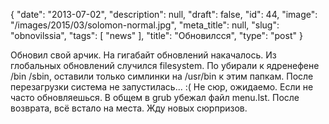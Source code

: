 {
    "date": "2013-07-02",
    "description": null,
    "draft": false,
    "id": 44,
    "image": "/images/2015/03/solomon-normal.jpg",
    "meta_title": null,
    "slug": "obnovilssia",
    "tags": [
        "news"
    ],
    "title": "Обновилсся",
    "type": "post"
}


Обновил свой арчик. На гигабайт обновлений накачалось. Из глобальных обновлений случился filesystem. По убирали к ядренефене /bin /sbin, оставили только симлинки на /usr/bin к этим папкам.
После перезагрузки система не запустилась... :(   Не сюр, ожидаемо. Если не часто обновляешься. В общем в grub убежал файл menu.lst. После возврата, всё встало на места.
Жду новых сюрпризов.
